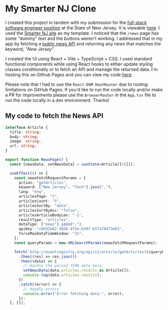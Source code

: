# My Smarter NJ Clone

I created this project in tandem with my submission for the [full-stack software engineer position](https://innovation.nj.gov/join/full-stack-software-engineer/?utm_source=All-hands+job+board&utm_medium=getro.com&gh_src=All-hands+job+board) at the State of New Jersey. It is viewable [here](https://jjcazel.github.io/). I used the [Smarter NJ site](https://smarter.nj.gov/) as my template. I noticed that the `/news` page has some "dummy" text and the buttons weren't working. I addressed that in my app by fetching a [public news API](https://newsapi.ai/) and returning any news that matches the keyword, *"New Jersey"*.

I created the UI using React + Vite + TypeScript + CSS. I used standard functional components while using React hooks to either update styling classes conditionally or to fetch an API and manage the returned data. I'm hosting this on Github Pages and you can view my code [here](https://github.com/jjcazel/jjcazel.github.io).

Please note that I had to use the `React-DOM HashRouter` due to routing limitations on GitHub Pages. If you'd like to run the code locally and/or make a PR for improvements please use the `BrowserRouter` in the `App.tsx` file to run the code locally in a dev environment. Thanks!

## My code to fetch the News API

```ts
interface Article {
  title: string;
  body: string;
  image: string;
  url: string;
}

export function NewsPage() {
  const [newsData, setNewsData] = useState<Article[]>([]);

  useEffect(() => {
    const newsFetchRequestParams = {
      action: "getArticles",
      keyword: ["New Jersey", "Tech"].join(","),
      lang: "eng",
      articlesPage: "1",
      articlesCount: "5",
      articlesSortBy: "date",
      articlesSortByAsc: "false",
      articlesArticleBodyLen: "-1",
      resultType: "articles",
      dataType: ["news"].join(","),
      apiKey: "c6692e82-30d8-4f3e-b397-657a78473e61",
      forceMaxDataTimeWindow: "31",
    };
    const queryParams = new URLSearchParams(newsFetchRequestParams);

    fetch(`http://eventregistry.org/api/v1/article/getArticles?${queryParams}`)
      .then((res) => res.json())
      .then((data) => {
        // Handle the parsed JSON data here
        setNewsData(data.articles.results as Article[]);
        console.log(data.articles.results);
      })
      .catch((error) => {
        // Handle errors
        console.error("Error fetching data:", error);
      });
  }, []);
```

